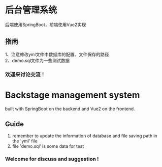 # 后台管理系统
后端使用SpringBoot，前端使用Vue2实现
  
## 指南
1、注意修改yml文件中数据库的配置、文件保存的路径  
2、demo.sql文件为一些测试数据
### 欢迎来讨论交流！
  
# Backstage management system
built with SpringBoot on the backend and Vue2 on the frontend.  
  
## Guide
1. remember to update the information of database and file saving path in the 'yml' file  
2. file 'demo.sql' is some data for test
### Welcome for discuss and suggestion !
